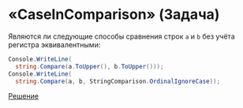 # «CaseInComparison» (Задача)

Являются ли следующие способы сравнения строк `a` и `b` без учёта регистра эквивалентными:

```cs
Console.WriteLine(
  string.Compare(a.ToUpper(), b.ToUpper()));
Console.WriteLine(
  string.Compare(a, b, StringComparison.OrdinalIgnoreCase));
```

[Решение](./CaseInComparison-S.md)
